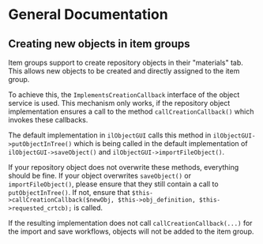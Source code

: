 # General Documentation

## Creating new objects in item groups

Item groups support to create repository objects in their "materials" tab. This allows new objects to be created and directly assigned to the item group.

To achieve this, the `ImplementsCreationCallback` interface of the object service is used. This mechanism only works, if the repository object implementation ensures a call to the method `callCreationCallback()` which invokes these callbacks.

The default implementation in `ilObjectGUI` calls this method in `ilObjectGUI->putObjectInTree()` which is being called in the default implementation of `ilObjectGUI->saveObject()` and `ilObjectGUI->importFileObject()`.

If your repository object does not overwrite these methods, everything should be fine. If your object overwrites `saveObject()` or `importFileObject()`, please ensure that they still contain a call to `putObjectInTree()`. If not, ensure that `$this->callCreationCallback($newObj, $this->obj_definition, $this->requested_crtcb);` is called.

If the resulting implementation does not call `callCreationCallback(...)` for the import and save workflows, objects will not be added to the item group.